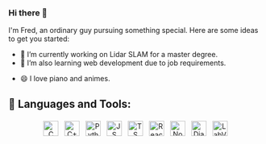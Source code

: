 ### Hi there 👋
I'm Fred, an ordinary guy pursuing something special.
Here are some ideas to get you started:

- 🔭 I’m currently working on Lidar SLAM for a master degree.
- 🌱 I’m also learning web development due to job requirements.
<!-- - 📫 How to reach me: ... -->
- 😄 I love piano and animes. 

## 🧰 Languages and Tools:
<!-- c/c++, python -->
<!-- JS/TS React Node django -->
<!-- Labview -->
<p align="center">
<img src="https://img.shields.io/badge/C-A8B9CC?style=for-the-badge&logo=c" alt="C" height="30" style="vertical-align:top; margin:4px">
<img src="https://img.shields.io/badge/C++-00599C?style=for-the-badge&logo=c%2B%2B" alt="C++" height="30" style="vertical-align:top; margin:4px">
<img src="https://img.shields.io/badge/Python-3776AB?style=for-the-badge&logo=python" alt="Python" height="30" style="vertical-align:top; margin:4px">
<img src="https://img.shields.io/badge/JavaScript-F7DF1E?style=for-the-badge&logo=javascript" alt="JS" height="30" style="vertical-align:top; margin:4px">
<img src="https://img.shields.io/badge/TypeScript-3776AB?style=for-the-badge&logo=typescript" alt="TS" height="30" style="vertical-align:top; margin:4px">
<img src="https://img.shields.io/badge/React-3776AB?style=for-the-badge&logo=react" alt="React" height="30" style="vertical-align:top; margin:4px">
<img src="https://img.shields.io/badge/NodeJS-3776AB?style=for-the-badge&logo=nodedotjs" alt="Node" height="30" style="vertical-align:top; margin:4px">
<img src="https://img.shields.io/badge/Django-092E20?style=for-the-badge&logo=django" alt="Django" height="30" style="vertical-align:top; margin:4px">
<img src="https://img.shields.io/badge/LabVIEW-FFDB00?style=for-the-badge&logo=labview" alt="LabVIEW" height="30" style="vertical-align:top; margin:4px">
</p>


